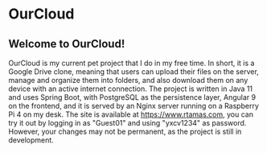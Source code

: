 # OurCloud

## Welcome to OurCloud!

OurCloud is my current pet project that I do in my free time. In short, it is a Google Drive clone, meaning that users can upload their files on the server, manage and organize them into folders, and also download them on any device with an active internet connection. The project is written in Java 11 and uses Spring Boot, with PostgreSQL as the persistence layer, Angular 9 on the frontend, and it is served by an Nginx server running on a Raspberry Pi 4 on my desk. The site is available at <https://www.rtamas.com>, you can try it out by logging in as "Guest01" and using "yxcv1234" as password. However, your changes may not be permanent, as the project is still in development. 
